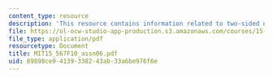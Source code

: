 ```yaml
---
content_type: resource
description: 'This resource contains information related to two-sided networks: eBay.'
file: https://ol-ocw-studio-app-production.s3.amazonaws.com/courses/15-567-the-economics-of-information-strategy-structure-and-pricing-fall-2010/89898ce94139338243ab33a6be976f6e_MIT15_567F10_assn06.pdf
file_type: application/pdf
resourcetype: Document
title: MIT15_567F10_assn06.pdf
uid: 89898ce9-4139-3382-43ab-33a6be976f6e
---
```

